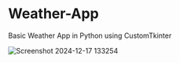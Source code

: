# Weather-App
 Basic Weather App in Python using CustomTkinter

![Screenshot 2024-12-17 133254](https://github.com/user-attachments/assets/11a471d7-a9f1-4fbe-a956-792def98343c)
